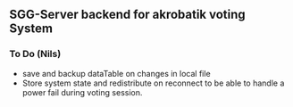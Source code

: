 
## SGG-Server backend for akrobatik voting System

### To Do (Nils)
* save and backup dataTable on changes in local file
* Store system state and redistribute on reconnect to be able to handle a power fail during voting session.


